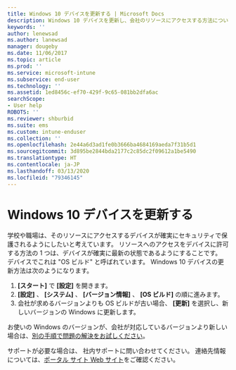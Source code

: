 ```yaml
---
title: Windows 10 デバイスを更新する | Microsoft Docs
description: Windows 10 デバイスを更新し、会社のリソースにアクセスする方法について説明します。
keywords: ''
author: lenewsad
ms.author: lanewsad
manager: dougeby
ms.date: 11/06/2017
ms.topic: article
ms.prod: ''
ms.service: microsoft-intune
ms.subservice: end-user
ms.technology: ''
ms.assetid: 1ed8456c-ef70-429f-9c65-081bb2dfa6ac
searchScope:
- User help
ROBOTS: ''
ms.reviewer: shburbid
ms.suite: ems
ms.custom: intune-enduser
ms.collection: ''
ms.openlocfilehash: 2e44a6d3ad1fe0b3666ba4684169aeda7f31b5d1
ms.sourcegitcommit: 3d895be2844bda2177c2c85dc2f09612a1be5490
ms.translationtype: HT
ms.contentlocale: ja-JP
ms.lasthandoff: 03/13/2020
ms.locfileid: "79346145"
---
```

# <a name="update-your-windows-10-device"></a>Windows 10 デバイスを更新する

学校や職場は、そのリソースにアクセスするデバイスが確実にセキュリティで保護されるようにしたいと考えています。 リソースへのアクセスをデバイスに許可する方法の 1 つは、デバイスが確実に最新の状態であるようにすることです。 デバイスでこれは "OS ビルド" と呼ばれています。 Windows 10 デバイスの更新方法は次のようになります。

1. **[スタート]** で **[設定]** を開きます。
2. **[設定]** 、 **[システム]** 、 **[バージョン情報]** 、 **[OS ビルド]** の順に進みます。
3. 会社が求めるバージョンよりも OS ビルドが古い場合、 **[更新]** を選択し、新しいバージョンの Windows に更新します。

お使いの Windows のバージョンが、会社が対応しているバージョンより新しい場合は、[別の手順で問題の解決をお試しください](your-windows-version-isnt-yet-supported.md)。

サポートが必要な場合は、 社内サポートに問い合わせてください。 連絡先情報については、[ポータル サイト Web サイト](https://go.microsoft.com/fwlink/?linkid=2010980)をご確認ください。
